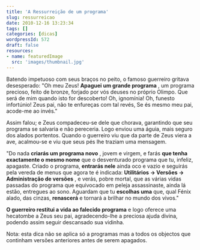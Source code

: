 ```yaml
---
title: 'A Ressurreição de um programa'
slug: ressurreicao
date: 2010-12-16 13:23:34
tags: []
categories: [dicas]
wordpressId: 572
draft: false
resources:
- name: featuredImage
  src: 'images/thumbnail.jpg'
---
```

Batendo impetuoso com seus braços no peito,
o famoso guerreiro gritava desesperado:
"Oh meu Zeus! **Apaguei um grande programa** ,
um programa precioso, feito de bronze,
forjado por vós deuses no próprio Olimpo.
Que será de mim quando isto for descoberto!
Oh, ignomínia! Oh, funesto infortúnio!
Zeus pai, não te enfureças com tal revés,
Se és mesmo meu pai, acode-me ao invés."

Assim falou; e Zeus compadeceu-se dele que chorava,
garantindo que seu programa se salvaria e não pereceria.
Logo enviou uma águia, mais seguro dos alados portentos.
Quando o guerreiro viu que da parte de Zeus viera a ave,
acalmou-se e viu que seus pés lhe traziam uma mensagem.

"Do nada **criarás um programa novo** , jovem e virgem,
e farás **que tenha exactamente o mesmo nome** que o
desventurado programa que tu, infeliz, apagaste.
Criado o programa, **entrarás nele** ainda oco e vazio e
seguirás pela vereda de menus que agora te é indicada:
**Utilitários -> Versões -> Administração de versões** ,
e verás, pobre mortal, que as várias vidas passadas
do programa que equivocado em peleja assassinaste,
ainda lá estão, entregues ao sono. Aguardam que tu
**escolhas uma** que, qual Fénix alado, das cinzas,
**renascerá** e tornará a brilhar no mundo dos vivos."

**O guerreiro restitui a vida ao falecido programa** e
logo oferece uma hecatombe a Zeus seu pai,
agradecendo-lhe a preciosa ajuda divina,
podendo assim seguir descansado sua vidinha.

Nota: esta dica não se aplica só a programas mas a todos os objectos que continham versões anteriores antes de serem apagados.
